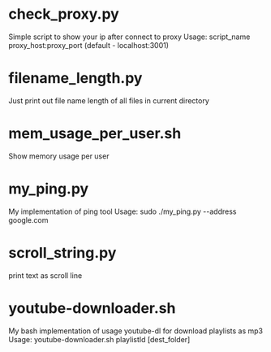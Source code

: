 # check_proxy.py
Simple script to show your ip after connect to proxy
Usage: script_name proxy_host:proxy_port (default - localhost:3001)

# filename_length.py
Just print out file name length of all files in current directory

# mem_usage_per_user.sh
Show memory usage per user

# my_ping.py
My implementation of ping tool
Usage: sudo ./my_ping.py --address google.com

# scroll_string.py
print text as scroll line

# youtube-downloader.sh
My bash implementation of usage youtube-dl for download playlists as mp3
Usage: youtube-downloader.sh playlistId [dest_folder]

